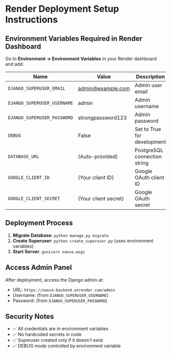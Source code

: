 # Render Deployment Setup Instructions

## Environment Variables Required in Render Dashboard

Go to **Environment → Environment Variables** in your Render dashboard and add:

| Name | Value | Description |
|------|-------|-------------|
| `DJANGO_SUPERUSER_EMAIL` | admin@example.com | Admin user email |
| `DJANGO_SUPERUSER_USERNAME` | admin | Admin username |
| `DJANGO_SUPERUSER_PASSWORD` | strongpassword123 | Admin password |
| `DEBUG` | False | Set to True for development |
| `DATABASE_URL` | (Auto-provided) | PostgreSQL connection string |
| `GOOGLE_CLIENT_ID` | (Your client ID) | Google OAuth client ID |
| `GOOGLE_CLIENT_SECRET` | (Your client secret) | Google OAuth secret |

## Deployment Process

1. **Migrate Database**: `python manage.py migrate`
2. **Create Superuser**: `python create_superuser.py` (uses environment variables)
3. **Start Server**: `gunicorn nance.wsgi`

## Access Admin Panel

After deployment, access the Django admin at:
- URL: `https://nance-backend.onrender.com/admin`
- Username: (from `DJANGO_SUPERUSER_USERNAME`)
- Password: (from `DJANGO_SUPERUSER_PASSWORD`)

## Security Notes

- ✅ All credentials are in environment variables
- ✅ No hardcoded secrets in code
- ✅ Superuser created only if it doesn't exist
- ✅ DEBUG mode controlled by environment variable

